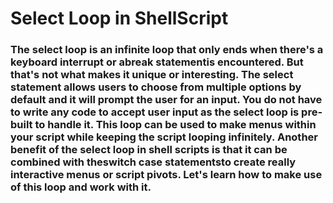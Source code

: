 <h1>Select Loop in ShellScript</h1>
<p>
<h3>The select loop is an infinite loop that only ends when there's a keyboard interrupt or abreak statementis encountered. But that's not what makes it unique or interesting. The select statement allows users to choose from multiple options by default and it will prompt the user for an input. You do not have to write any code to accept user input as the select loop is pre-built to handle it. This loop can be used to make menus within your script while keeping the script looping infinitely. Another benefit of the select loop in shell scripts is that it can be combined with theswitch case statementsto create really interactive menus or script pivots. Let's learn how to make use of this loop and work with it.</h3>

</p>